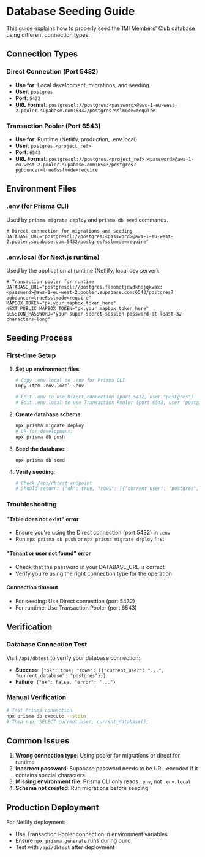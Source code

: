 # Database Seeding Guide

This guide explains how to properly seed the 1MI Members' Club database using different connection types.

## Connection Types

### Direct Connection (Port 5432)
- **Use for**: Local development, migrations, and seeding
- **User**: `postgres`
- **Port**: `5432`
- **URL Format**: `postgresql://postgres:<password>@aws-1-eu-west-2.pooler.supabase.com:5432/postgres?sslmode=require`

### Transaction Pooler (Port 6543)
- **Use for**: Runtime (Netlify, production, .env.local)
- **User**: `postgres.<project_ref>`
- **Port**: `6543`
- **URL Format**: `postgresql://postgres.<project_ref>:<password>@aws-1-eu-west-2.pooler.supabase.com:6543/postgres?pgbouncer=true&sslmode=require`

## Environment Files

### .env (for Prisma CLI)
Used by `prisma migrate deploy` and `prisma db seed` commands.

```env
# Direct connection for migrations and seeding
DATABASE_URL="postgresql://postgres:<password>@aws-1-eu-west-2.pooler.supabase.com:5432/postgres?sslmode=require"
```

### .env.local (for Next.js runtime)
Used by the application at runtime (Netlify, local dev server).

```env
# Transaction pooler for runtime
DATABASE_URL="postgresql://postgres.fleomqtjdvdkhojqkvax:<password>@aws-1-eu-west-2.pooler.supabase.com:6543/postgres?pgbouncer=true&sslmode=require"
MAPBOX_TOKEN="pk.your_mapbox_token_here"
NEXT_PUBLIC_MAPBOX_TOKEN="pk.your_mapbox_token_here"
SESSION_PASSWORD="your-super-secret-session-password-at-least-32-characters-long"
```

## Seeding Process

### First-time Setup

1. **Set up environment files**:
   ```bash
   # Copy .env.local to .env for Prisma CLI
   Copy-Item .env.local .env
   
   # Edit .env to use Direct connection (port 5432, user "postgres")
   # Edit .env.local to use Transaction Pooler (port 6543, user "postgres.<project_ref>")
   ```

2. **Create database schema**:
   ```bash
   npx prisma migrate deploy
   # OR for development:
   npx prisma db push
   ```

3. **Seed the database**:
   ```bash
   npx prisma db seed
   ```

4. **Verify seeding**:
   ```bash
   # Check /api/dbtest endpoint
   # Should return: {"ok": true, "rows": [{"current_user": "postgres", "current_database": "postgres"}]}
   ```

### Troubleshooting

#### "Table does not exist" error
- Ensure you're using the Direct connection (port 5432) in `.env`
- Run `npx prisma db push` or `npx prisma migrate deploy` first

#### "Tenant or user not found" error
- Check that the password in your DATABASE_URL is correct
- Verify you're using the right connection type for the operation

#### Connection timeout
- For seeding: Use Direct connection (port 5432)
- For runtime: Use Transaction Pooler (port 6543)

## Verification

### Database Connection Test
Visit `/api/dbtest` to verify your database connection:

- **Success**: `{"ok": true, "rows": [{"current_user": "...", "current_database": "postgres"}]}`
- **Failure**: `{"ok": false, "error": "..."}`

### Manual Verification
```bash
# Test Prisma connection
npx prisma db execute --stdin
# Then run: SELECT current_user, current_database();
```

## Common Issues

1. **Wrong connection type**: Using pooler for migrations or direct for runtime
2. **Incorrect password**: Supabase password needs to be URL-encoded if it contains special characters
3. **Missing environment file**: Prisma CLI only reads `.env`, not `.env.local`
4. **Schema not created**: Run migrations before seeding

## Production Deployment

For Netlify deployment:
- Use Transaction Pooler connection in environment variables
- Ensure `npx prisma generate` runs during build
- Test with `/api/dbtest` after deployment
